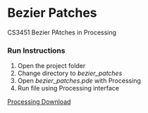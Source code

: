 # Bezier Patches
CS3451 Bezier PAtches in Processing

### Run Instructions ###
1. Open the project folder
2. Change directory to *bezier_patches*
2. Open *bezier_patches.pde* with Processing
3. Run file using Processing interface

[Processing Download](https://processing.org/download/)
